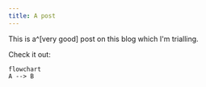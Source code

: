 ```yaml
---
title: A post
---
```



This is a^[very good] post on this blog which I'm trialling.

Check it out:

```mermaid
flowchart
A --> B
```
